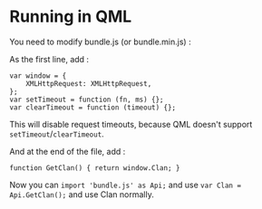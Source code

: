 # Running in QML

You need to modify bundle.js (or bundle.min.js) :

As the first line, add :

```
var window = {
    XMLHttpRequest: XMLHttpRequest, 
};
var setTimeout = function (fn, ms) {};
var clearTimeout = function (timeout) {};
```

This will disable request timeouts, because QML doesn't support `setTimeout`/`clearTimeout`.

And at the end of the file, add :

```
function GetClan() { return window.Clan; }
```

Now you can `import 'bundle.js' as Api;` and use `var Clan = Api.GetClan();` and use Clan normally.